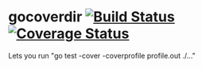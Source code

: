 # gocoverdir [![Build Status](https://travis-ci.org/cep21/gocoverdir.svg?branch=master)](https://travis-ci.org/cep21/gocoverdir) [![Coverage Status](https://coveralls.io/repos/cep21/gocoverdir/badge.svg?branch=master&service=github)](https://coveralls.io/github/cep21/gocoverdir?branch=master)

Lets you run "go test -cover -coverprofile profile.out ./..."
